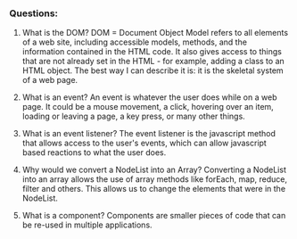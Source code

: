 ### Questions:
1. What is the DOM?
DOM = Document Object Model refers to all elements of a web site, including accessible models, methods, and the information contained in the HTML code. It also gives access to things that are not already set in the HTML - for example, adding a class to an HTML object. The best way I can describe it is: it is the skeletal system of a web page.

2. What is an event?
An event is whatever the user does while on a web page. It could be a mouse movement, a click, hovering over an item, loading or leaving a page, a key press, or many other things.

3. What is an event listener?
The event listener is the javascript method that allows access to the user's events, which can allow javascript based reactions to what the user does.

4. Why would we convert a NodeList into an Array?
Converting a NodeList into an array allows the use of array methods like forEach, map, reduce, filter and others.  This allows us to change the elements that were in the NodeList.

5. What is a component? 
Components are smaller pieces of code that can be re-used in multiple applications.
